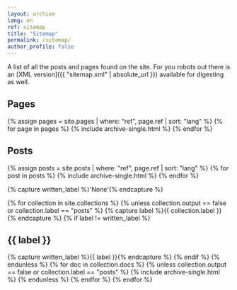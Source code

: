 ```yaml
---
layout: archive
lang: en
ref: sitemap
title: "Sitemap"
permalink: /sitemap/
author_profile: false
---
```


A list of all the posts and pages found on the site. For you robots out there is an [XML version]({{ "sitemap.xml" | absolute_url }}) available for digesting as well.

<h2>Pages</h2>
{% assign pages = site.pages | where: "ref", page.ref | sort: "lang" %}
{% for page in pages %}
  <link rel="alternate" hreflang="{{ page.lang }}" href="{{ page.url }}" />
  {% include archive-single.html %}
{% endfor %}

<h2>Posts</h2>
{% assign posts = site.posts | where: "ref", page.ref | sort: "lang" %}
{% for post in posts %}
  <link rel="alternate" hreflang="{{ post.lang }}" href="{{ post.url }}" />
  {% include archive-single.html %}
{% endfor %}

{% capture written_label %}'None'{% endcapture %}

{% for collection in site.collections %}
{% unless collection.output == false or collection.label == "posts" %}
  {% capture label %}{{ collection.label }}{% endcapture %}
  {% if label != written_label %}
  <h2>{{ label }}</h2>
  {% capture written_label %}{{ label }}{% endcapture %}
  {% endif %}
{% endunless %}
{% for doc in collection.docs %}
  <link rel="alternate" hreflang="{{ doc.lang }}" href="{{ doc.url }}" />
  {% unless collection.output == false or collection.label == "posts" %}
  {% include archive-single.html %}
  {% endunless %}
{% endfor %}
{% endfor %}

